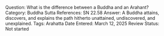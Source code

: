 Question: What is the difference between a Buddha and an Arahant?
Category: Buddha
Sutta References: SN 22.58
Answer: A Buddha attains, discovers, and explains the path hitherto unattained, undiscovered, and unexplained.
Tags: Arahatta
Date Entered: March 12, 2025
Review Status: Not started